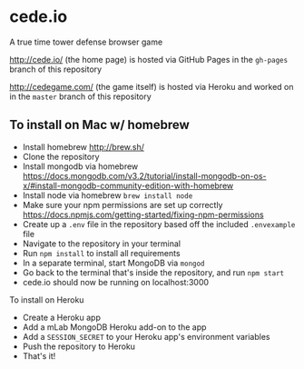 # cede.io
A true time tower defense browser game

http://cede.io/ (the home page) is hosted via GitHub Pages in the `gh-pages` branch of this repository

http://cedegame.com/ (the game itself) is hosted via Heroku and worked on in the `master` branch of this repository

## To install on Mac w/ homebrew

- Install homebrew http://brew.sh/
- Clone the repository
- Install mongodb via homebrew https://docs.mongodb.com/v3.2/tutorial/install-mongodb-on-os-x/#install-mongodb-community-edition-with-homebrew
- Install node via homebrew `brew install node`
- Make sure your npm permissions are set up correctly https://docs.npmjs.com/getting-started/fixing-npm-permissions
- Create up a `.env` file in the repository based off the included `.envexample` file
- Navigate to the repository in your terminal
- Run `npm install` to install all requirements
- In a separate terminal, start MongoDB via `mongod`
- Go back to the terminal that's inside the repository, and run `npm start`
- cede.io should now be running on localhost:3000

To install on Heroku

- Create a Heroku app
- Add a mLab MongoDB Heroku add-on to the app
- Add a `SESSION_SECRET` to your Heroku app's environment variables
- Push the repository to Heroku
- That's it!

